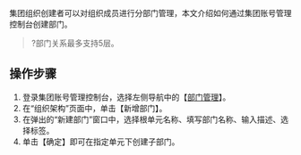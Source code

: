 集团组织创建者可以对组织成员进行分部门管理，本文介绍如何通过集团账号管理控制台创建部门。
>?部门关系最多支持5层。

## 操作步骤[](id:newUnit)
1. 登录集团账号管理控制台，选择左侧导航中的【[部门管理](https://console.cloud.tencent.com/organization/relation)】。
2. 在“组织架构”页面中，单击【新增部门】。
3. 在弹出的“新建部门”窗口中，选择根单元名称、填写部门名称、输入描述、选择标签。
4. 单击【确定】即可在指定单元下创建子部门。
